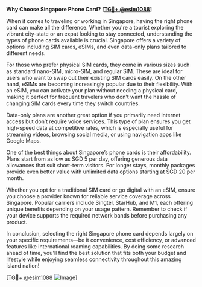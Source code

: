**Why Choose Singapore Phone Card? [[TG💪+ @esim1088](https://t.me/s/esim1088)]**

When it comes to traveling or working in Singapore, having the right phone card can make all the difference. Whether you're a tourist exploring the vibrant city-state or an expat looking to stay connected, understanding the types of phone cards available is crucial. Singapore offers a variety of options including SIM cards, eSIMs, and even data-only plans tailored to different needs.

For those who prefer physical SIM cards, they come in various sizes such as standard nano-SIM, micro-SIM, and regular SIM. These are ideal for users who want to swap out their existing SIM cards easily. On the other hand, eSIMs are becoming increasingly popular due to their flexibility. With an eSIM, you can activate your plan without needing a physical card, making it perfect for frequent travelers who don’t want the hassle of changing SIM cards every time they switch countries.

Data-only plans are another great option if you primarily need internet access but don’t require voice services. This type of plan ensures you get high-speed data at competitive rates, which is especially useful for streaming videos, browsing social media, or using navigation apps like Google Maps.

One of the best things about Singapore’s phone cards is their affordability. Plans start from as low as SGD 5 per day, offering generous data allowances that suit short-term visitors. For longer stays, monthly packages provide even better value with unlimited data options starting at SGD 20 per month.

Whether you opt for a traditional SIM card or go digital with an eSIM, ensure you choose a provider known for reliable service coverage across Singapore. Popular carriers include Singtel, StarHub, and M1, each offering unique benefits depending on your usage pattern. Remember to check if your device supports the required network bands before purchasing any product.

In conclusion, selecting the right Singapore phone card depends largely on your specific requirements—be it convenience, cost efficiency, or advanced features like international roaming capabilities. By doing some research ahead of time, you'll find the best solution that fits both your budget and lifestyle while enjoying seamless connectivity throughout this amazing island nation!

[[TG💪+ @esim1088](https://t.me/s/esim1088) ![Image](https://i.postimg.cc/Y0z9fWf4/image.png)]